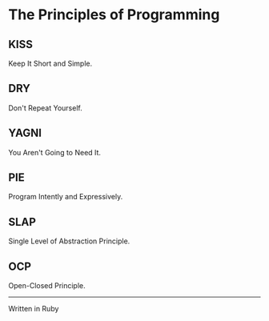 # The Principles of Programming

## KISS
Keep It Short and Simple.

## DRY
Don't Repeat Yourself.

## YAGNI
You Aren't Going to Need It.

## PIE
Program Intently and Expressively.

## SLAP
Single Level of Abstraction Principle.

## OCP
Open-Closed Principle.

-----

Written in Ruby
